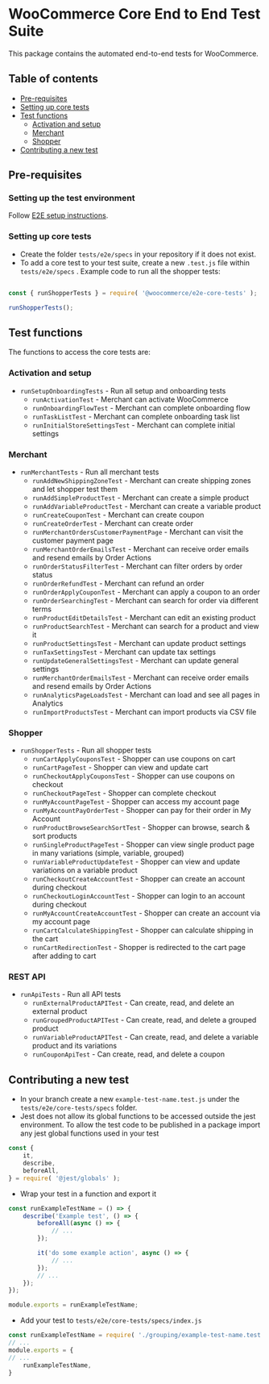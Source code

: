 # WooCommerce Core End to End Test Suite

This package contains the automated end-to-end tests for WooCommerce.

## Table of contents

- [Pre-requisites](#pre-requisites)
- [Setting up core tests](#setting-up-core-tests)
- [Test functions](#test-functions)
  - [Activation and setup](#activation-and-setup)
  - [Merchant](#merchant)
  - [Shopper](#shopper)
- [Contributing a new test](#contributing-a-new-test)

## Pre-requisites

### Setting up the test environment

Follow [E2E setup instructions](https://github.com/woocommerce/woocommerce/blob/trunk/tests/e2e/README.md).

### Setting up core tests

- Create the folder `tests/e2e/specs` in your repository if it does not exist.
- To add a core test to your test suite, create a new `.test.js` file within `tests/e2e/specs` . Example code to run all the shopper tests:
```js

const { runShopperTests } = require( '@woocommerce/e2e-core-tests' );

runShopperTests();

```

## Test functions

The functions to access the core tests are:

### Activation and setup

- `runSetupOnboardingTests` - Run all setup and onboarding tests
  - `runActivationTest` - Merchant can activate WooCommerce
  - `runOnboardingFlowTest` - Merchant can complete onboarding flow
  - `runTaskListTest` - Merchant can complete onboarding task list
  - `runInitialStoreSettingsTest` - Merchant can complete initial settings

### Merchant

- `runMerchantTests` - Run all merchant tests
  - `runAddNewShippingZoneTest` - Merchant can create shipping zones and let shopper test them
  - `runAddSimpleProductTest` - Merchant can create a simple product
  - `runAddVariableProductTest` - Merchant can create a variable product
  - `runCreateCouponTest` - Merchant can create coupon
  - `runCreateOrderTest` - Merchant can create order
  - `runMerchantOrdersCustomerPaymentPage` - Merchant can visit the customer payment page
  - `runMerchantOrderEmailsTest` - Merchant can receive order emails and resend emails by Order Actions
  - `runOrderStatusFilterTest` - Merchant can filter orders by order status
  - `runOrderRefundTest` - Merchant can refund an order
  - `runOrderApplyCouponTest` - Merchant can apply a coupon to an order
  - `runOrderSearchingTest` - Merchant can search for order via different terms
  - `runProductEditDetailsTest` - Merchant can edit an existing product
  - `runProductSearchTest` - Merchant can search for a product and view it
  - `runProductSettingsTest` - Merchant can update product settings
  - `runTaxSettingsTest` - Merchant can update tax settings
  - `runUpdateGeneralSettingsTest` - Merchant can update general settings
  - `runMerchantOrderEmailsTest` - Merchant can receive order emails and resend emails by Order Actions
  - `runAnalyticsPageLoadsTest` - Merchant can load and see all pages in Analytics
  - `runImportProductsTest` - Merchant can import products via CSV file

### Shopper

- `runShopperTests` - Run all shopper tests
  - `runCartApplyCouponsTest` - Shopper can use coupons on cart
  - `runCartPageTest` - Shopper can view and update cart
  - `runCheckoutApplyCouponsTest` - Shopper can use coupons on checkout
  - `runCheckoutPageTest` - Shopper can complete checkout
  - `runMyAccountPageTest` - Shopper can access my account page
  - `runMyAccountPayOrderTest` - Shopper can pay for their order in My Account
  - `runProductBrowseSearchSortTest` - Shopper can browse, search & sort products
  - `runSingleProductPageTest` - Shopper can view single product page in many variations (simple, variable, grouped)
  - `runVariableProductUpdateTest` - Shopper can view and update variations on a variable product
  - `runCheckoutCreateAccountTest` - Shopper can create an account during checkout
  - `runCheckoutLoginAccountTest` - Shopper can login to an account during checkout
  - `runMyAccountCreateAccountTest` - Shopper can create an account via my account page
  - `runCartCalculateShippingTest` - Shopper can calculate shipping in the cart
  - `runCartRedirectionTest` - Shopper is redirected to the cart page after adding to cart

### REST API

- `runApiTests` - Run all API tests
  - `runExternalProductAPITest` - Can create, read, and delete an external product
  - `runGroupedProductAPITest` - Can create, read, and delete a grouped product
  - `runVariableProductAPITest` - Can create, read, and delete a variable product and its variations
  - `runCouponApiTest` - Can create, read, and delete a coupon


## Contributing a new test

- In your branch create a new `example-test-name.test.js` under the `tests/e2e/core-tests/specs` folder.
- Jest does not allow its global functions to be accessed outside the jest environment. To allow the test code to be published in a package import any jest global functions used in your test
```js
const {
	it,
	describe,
	beforeAll,
} = require( '@jest/globals' );
```
- Wrap your test in a function and export it
```js
const runExampleTestName = () => {
	describe('Example test', () => {
		beforeAll(async () => {
			// ...
		});

		it('do some example action', async () => {
            // ...
		});
        // ...
    });
});

module.exports = runExampleTestName;
```
- Add your test to `tests/e2e/core-tests/specs/index.js`
```js
const runExampleTestName = require( './grouping/example-test-name.test' );
// ...
module.exports = {
// ...
    runExampleTestName,
}
```
